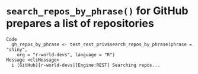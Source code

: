 # `search_repos_by_phrase()` for GitHub prepares a list of repositories

    Code
      gh_repos_by_phrase <- test_rest_priv$search_repos_by_phrase(phrase = "shiny",
        org = "r-world-devs", language = "R")
    Message <cliMessage>
      i [GitHub][r-world-devs][Engine:REST] Searching repos...

